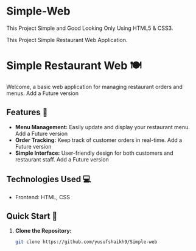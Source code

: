# Simple-Web

This Project Simple and Good Looking Only Using HTML5 & CSS3.

This Project Simple Restaurant Web Application.

# Simple Restaurant Web 🍽️

Welcome, a basic web application for managing restaurant orders and menus. Add a Future version 

## Features 🚀

- **Menu Management:** Easily update and display your restaurant menu. Add a Future version 
- **Order Tracking:** Keep track of customer orders in real-time. Add a Future version 
- **Simple Interface:** User-friendly design for both customers and restaurant staff. Add a Future version 

## Technologies Used 💻

- Frontend: HTML, CSS 

## Quick Start 🚀

1. **Clone the Repository:**
   ```bash
   git clone https://github.com/yusufshaikh9/Simple-web
